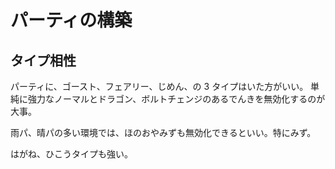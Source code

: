 # パーティの構築

## タイプ相性

パーティに、ゴースト、フェアリー、じめん、の 3 タイプはいた方がいい。
単純に強力なノーマルとドラゴン、ボルトチェンジのあるでんきを無効化するのが大事。

雨パ、晴パの多い環境では、ほのおやみずも無効化できるといい。特にみず。

はがね、ひこうタイプも強い。
